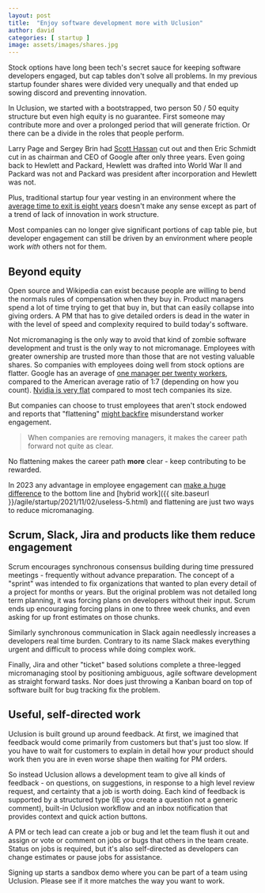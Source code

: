 ```yaml
---
layout: post
title:  "Enjoy software development more with Uclusion"
author: david
categories: [ startup ]
image: assets/images/shares.jpg
---
```

Stock options have long been tech's secret sauce for keeping software developers engaged, but cap tables don't solve
all problems. In my previous startup founder shares were divided very unequally and that ended up sowing discord and 
preventing innovation. 

In Uclusion, we started with a bootstrapped, two person 50 / 50 equity structure but even high 
equity is no guarantee. First someone may contribute more and over a prolonged period that will generate 
friction. Or there can be a divide in the roles that people perform.

Larry Page and Sergey Brin had [Scott Hassan](https://en.wikipedia.org/wiki/Scott_Hassan) cut out and then Eric Schmidt cut in as chairman and CEO of
Google after only three years. Even going back to Hewlett and Packard, Hewlett was drafted into World War II and
Packard was not and Packard was president after incorporation and Hewlett was not.

Plus, traditional startup four year vesting in an environment where the [average time to exit is eight years](https://techcrunch.com/2020/10/12/4-year-founder-vesting-is-dead)
doesn't make any sense except as part of a trend of lack of innovation in work structure.

Most companies can no longer give significant portions of cap table pie, but developer engagement can still be driven
by an environment where people work *with* others not for them.

## Beyond equity
Open source and Wikipedia can exist because people are willing to bend the normals rules of compensation when they buy
in. Product managers spend a lot of time trying to get that buy in, but that can easily collapse into giving orders. A
PM that has to give detailed orders is dead in the water in with the level of speed and complexity required to build
today's software.

Not micromanaging is the only way to avoid that kind of zombie software development and trust is the only way to not 
micromanage. Employees with greater ownership are trusted more than those that are not vesting valuable shares. So 
companies with employees doing well from stock options are flatter. Google has an average of [one manager per twenty workers](https://www.leadersleague.com/en/news/google-freedom-with-strings-attached),
compared to the American average ratio of 1:7 (depending on how you count). [Nvidia is very flat](https://twitter.com/danhockenmaier/status/1701608618087571787) compared to most
tech companies its size.

But companies can choose to trust employees that aren't stock endowed and reports that 
"flattening" [might backfire](https://www.businessinsider.com/middle-management-layoffs-silicon-valley-budgeting-2023-4) misunderstand worker engagement.

> When companies are removing managers, it makes the career path forward not quite as clear.

No flattening makes the career path **more** clear - keep contributing to be rewarded.

In 2023 any advantage in employee engagement can [make a huge difference](https://www.cnbc.com/2023/10/02/-employee-happiness-has-hit-a-3-year-low-new-research-shows.html) to 
the bottom line and [hybrid work]({{ site.baseurl }}/agile/startup/2021/11/02/useless-5.html) and flattening are just 
two ways to reduce micromanaging.

## Scrum, Slack, Jira and products like them reduce engagement
Scrum encourages synchronous consensus building during time pressured meetings - frequently without advance preparation. 
The concept of a "sprint" was intended to fix organizations that wanted to plan every detail of a project for 
months or years. But the original problem was not detailed long term planning, it was forcing plans on developers 
without their input. Scrum ends up encouraging forcing plans in one to three week chunks, and even asking for up front 
estimates on those chunks.

Similarly synchronous communication in Slack again needlessly increases a developers real time burden. Contrary to its
name Slack makes everything urgent and difficult to process while doing complex work.

Finally, Jira and other "ticket" based solutions complete a three-legged micromanaging stool by positioning ambiguous, 
agile software development as straight forward tasks. Nor does just throwing a Kanban board on top of software built for 
bug tracking fix the problem.

## Useful, self-directed work
Uclusion is built ground up around feedback. At first, we imagined that feedback would come primarily from customers
but that's just too slow. If you have to wait for customers to explain in detail how your product should work then you 
are in even worse shape then waiting for PM orders.

So instead Uclusion allows a development team to give all kinds of feedback - on questions, on suggestions, in response
to a high level review request, and certainty that a job is worth doing. Each kind of feedback is supported by a
structured type (IE you create a question not a generic comment), built-in Uclusion workflow and an inbox notification 
that provides context and quick action buttons.

A PM or tech lead can create a job or bug and let the team flush it out and assign or vote or comment on jobs or bugs 
that others in the team create. Status on jobs is required, but it's also self-directed as developers can change
estimates or pause jobs for assistance.

Signing up starts a sandbox demo where you can be part of a team using Uclusion. Please see if it more
matches the way you want to work.
